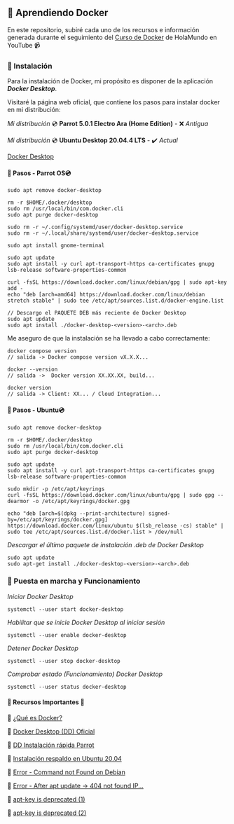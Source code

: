 ## :whale: Aprendiendo Docker

En este repositorio, subiré cada uno de los recursos e información generada durante el seguimiento del [Curso de Docker](https://youtu.be/4Dko5W96WHg) de HolaMundo en YouTube :video_camera:

### :hammer: Instalación
Para la instalación de Docker, mi propósito es disponer de la aplicación ***Docker Desktop***.

Visitaré la página web oficial, que contiene los pasos para instalar docker en mi distribución: 

*Mi distribución* :cd: **Parrot 5.0.1 Electro Ara (Home Edition)** - :x: *Antigua*

*Mi distribución* :cd: **Ubuntu Desktop 20.04.4 LTS** - :heavy_check_mark: *Actual*

[Docker Desktop](https://docs.docker.com/desktop/linux/install/debian/)

#### :pencil: Pasos - Parrot OS:cd:

~~~
sudo apt remove docker-desktop
~~~

~~~
rm -r $HOME/.docker/desktop
sudo rm /usr/local/bin/com.docker.cli
sudo apt purge docker-desktop
~~~

~~~
sudo rm -r ~/.config/systemd/user/docker-desktop.service
sudo rm -r ~/.local/share/systemd/user/docker-desktop.service
~~~

~~~
sudo apt install gnome-terminal
~~~

~~~
sudo apt update
sudo apt install -y curl apt-transport-https ca-certificates gnupg lsb-release software-properties-common
~~~

~~~
curl -fsSL https://download.docker.com/linux/debian/gpg | sudo apt-key add -
echo "deb [arch=amd64] https://download.docker.com/linux/debian stretch stable" | sudo tee /etc/apt/sources.list.d/docker-engine.list
~~~

~~~
// Descargo el PAQUETE DEB más reciente de Docker Desktop
sudo apt update
sudo apt install ./docker-desktop-<version>-<arch>.deb
~~~

Me aseguro de que la instalación se ha llevado a cabo correctamente:

~~~
docker compose version
// salida -> Docker compose version vX.X.X...
~~~
~~~
docker --version
// salida ->  Docker version XX.XX.XX, build...
~~~
~~~
docker version
// salida -> Client: XX... / Cloud Integration...
~~~

#### :pencil: Pasos - Ubuntu:cd:

~~~
sudo apt remove docker-desktop
~~~

~~~
rm -r $HOME/.docker/desktop
sudo rm /usr/local/bin/com.docker.cli
sudo apt purge docker-desktop
~~~

~~~
sudo apt update
sudo apt install -y curl apt-transport-https ca-certificates gnupg lsb-release software-properties-common
~~~

~~~
sudo mkdir -p /etc/apt/keyrings
curl -fsSL https://download.docker.com/linux/ubuntu/gpg | sudo gpg --dearmor -o /etc/apt/keyrings/docker.gpg
~~~

~~~
echo "deb [arch=$(dpkg --print-architecture) signed-by=/etc/apt/keyrings/docker.gpg] https://download.docker.com/linux/ubuntu $(lsb_release -cs) stable" | sudo tee /etc/apt/sources.list.d/docker.list > /dev/null
~~~

*Descargar el último paquete de instalación .deb de Docker Desktop*

~~~
sudo apt update
sudo apt-get install ./docker-desktop-<version>-<arch>.deb
~~~

### :rocket: Puesta en marcha y Funcionamiento
*Iniciar Docker Desktop*
~~~
systemctl --user start docker-desktop
~~~

*Habilitar que se inicie Docker Desktop al iniciar sesión*
~~~
systemctl --user enable docker-desktop
~~~

*Detener Docker Desktop*
~~~
systemctl --user stop docker-desktop
~~~

*Comprobar estado (Funcionamiento) Docker Desktop*
~~~
systemctl --user status docker-desktop
~~~


#### :open_file_folder: Recursos Importantes :open_file_folder:

:small_orange_diamond: [¿Qué es Docker?](https://www.javiergarzas.com/2015/07/que-es-docker-sencillo.html)

:small_orange_diamond: [Docker Desktop (DD) Oficial](https://docs.docker.com/desktop/linux/install/)

:small_orange_diamond: [DD Instalación rápida Parrot](https://gist.github.com/nuga99/dd5ac250b4c98154b5065d8affec7b49)

:small_orange_diamond: [Instalación respaldo en Ubuntu 20.04](https://www.digitalocean.com/community/tutorials/how-to-install-and-use-docker-on-ubuntu-20-04-es)

:small_orange_diamond: [Error - Command not Found on Debian](https://itsfoss.com/add-apt-repository-command-not-found/)

:small_orange_diamond: [Error - After apt update -> 404 not found IP...](https://es.stackoverflow.com/questions/516243/err11-https-download-docker-com-linux-debian-una-release-404-not-found-ip-5)

:small_orange_diamond: [apt-key is deprecated (1)](https://stackoverflow.com/questions/68992799/warning-apt-key-is-deprecated-manage-keyring-files-in-trusted-gpg-d-instead)

:small_orange_diamond: [apt-key is deprecated (2)](https://techviewleo.com/apt-key-is-deprecated-manage-keyring-files-in-trusted-gpg-dot-d/)
